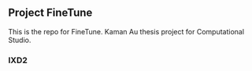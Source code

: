 ## Project FineTune

This is the repo for FineTune. Kaman Au thesis project for Computational Studio.

### IXD2

